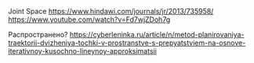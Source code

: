 Joint Space
https://www.hindawi.com/journals/jr/2013/735958/
https://www.youtube.com/watch?v=Fd7wjZDoh7g

Распространено?
https://cyberleninka.ru/article/n/metod-planirovaniya-traektorii-dvizheniya-tochki-v-prostranstve-s-prepyatstviem-na-osnove-iterativnoy-kusochno-lineynoy-approksimatsii